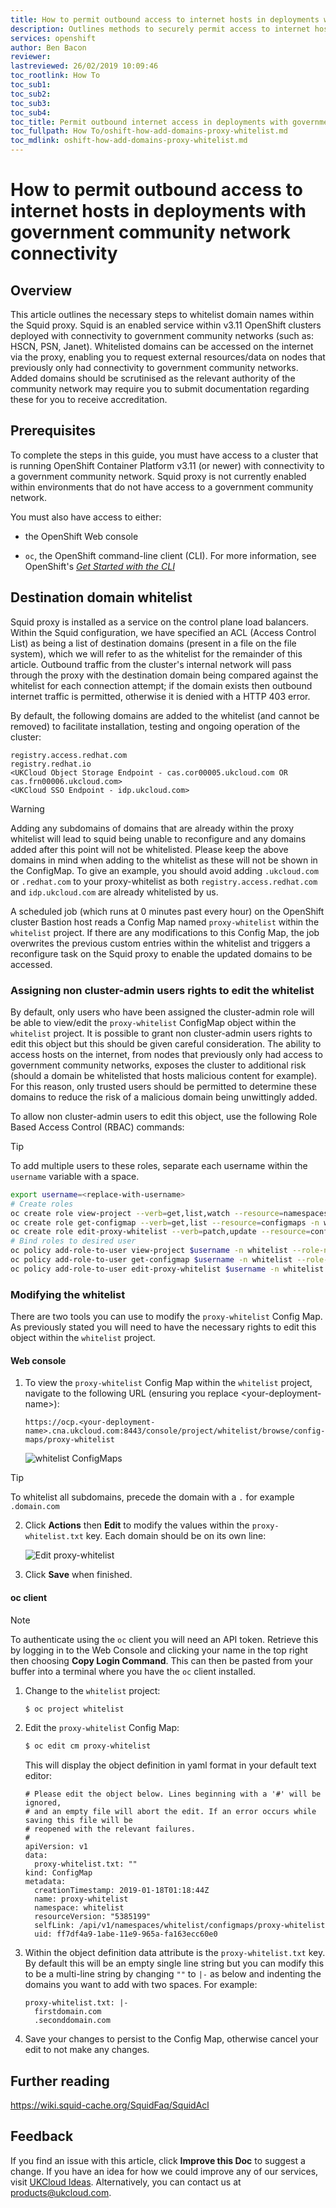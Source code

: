 ```yaml
---
title: How to permit outbound access to internet hosts in deployments with government community network connectivity | UKCloud Ltd
description: Outlines methods to securely permit access to internet hosts in v3.11 OpenShift clusters deployed with government community network connectivity.
services: openshift
author: Ben Bacon
reviewer:
lastreviewed: 26/02/2019 10:09:46
toc_rootlink: How To
toc_sub1: 
toc_sub2:
toc_sub3:
toc_sub4:
toc_title: Permit outbound internet access in deployments with government community network connectivity
toc_fullpath: How To/oshift-how-add-domains-proxy-whitelist.md
toc_mdlink: oshift-how-add-domains-proxy-whitelist.md
---
```


# How to permit outbound access to internet hosts in deployments with government community network connectivity

## Overview

This article outlines the necessary steps to whitelist domain names within the Squid proxy. Squid is an enabled service within v3.11 OpenShift clusters deployed with connectivity to government community networks (such as: HSCN, PSN, Janet). Whitelisted domains can be accessed on the internet via the proxy, enabling you to request external resources/data on nodes that previously only had connectivity to government community networks. Added domains should be scrutinised as the relevant authority of the community network may require you to submit documentation regarding these for you to receive accreditation.

## Prerequisites

To complete the steps in this guide, you must have access to a cluster that is running OpenShift Container Platform v3.11 (or newer) with connectivity to a government community network. Squid proxy is not currently enabled within environments that do not have access to a government community network.

You must also have access to either:

- the OpenShift Web console

- `oc`, the OpenShift command-line client (CLI). For more information, see OpenShift's [*Get Started with the CLI*](https://docs.openshift.com/container-platform/3.11/cli_reference/get_started_cli.html)

## Destination domain whitelist

Squid proxy is installed as a service on the control plane load balancers. Within the Squid configuration, we have specified an ACL (Access Control List) as being a list of destination domains (present in a file on the file system), which we will refer to as the whitelist for the remainder of this article. Outbound traffic from the cluster's internal network will pass through the proxy with the destination domain being compared against the whitelist for each connection attempt; if the domain exists then outbound internet traffic is permitted, otherwise it is denied with a HTTP 403 error.

By default, the following domains are added to the whitelist (and cannot be removed) to facilitate installation, testing and ongoing operation of the cluster:

```
registry.access.redhat.com
registry.redhat.io
<UKCloud Object Storage Endpoint - cas.cor00005.ukcloud.com OR cas.frn00006.ukcloud.com>
<UKCloud SSO Endpoint - idp.ukcloud.com>
```

> [!WARNING]
> Adding any subdomains of domains that are already within the proxy whitelist will lead to squid being unable to reconfigure and any domains added after this point will not be whitelisted. Please keep the above domains in mind when adding to the whitelist as these will not be shown in the ConfigMap. To give an example, you should avoid adding `.ukcloud.com` or `.redhat.com` to your proxy-whitelist as both `registry.access.redhat.com` and `idp.ukcloud.com` are already whitelisted by us.

A scheduled job (which runs at 0 minutes past every hour) on the OpenShift cluster Bastion host reads a Config Map named `proxy-whitelist` within the `whitelist` project. If there are any modifications to this Config Map, the job overwrites the previous custom entries within the whitelist and triggers a reconfigure task on the Squid proxy to enable the updated domains to be accessed.

### Assigning non cluster-admin users rights to edit the whitelist 

By default, only users who have been assigned the cluster-admin role will be able to view/edit the `proxy-whitelist` ConfigMap object within the `whitelist` project. It is possible to grant non cluster-admin users rights to edit this object but this should be given careful consideration. The ability to access hosts on the internet, from nodes that previously only had access to government community networks, exposes the cluster to additional risk (should a domain be whitelisted that hosts malicious content for example). For this reason, only trusted users should be permitted to determine these domains to reduce the risk of a malicious domain being unwittingly added.

To allow non cluster-admin users to edit this object, use the following Role Based Access Control (RBAC) commands:

>[!TIP]
>To add multiple users to these roles, separate each username within the `username` variable with a space.

```bash
export username=<replace-with-username>
# Create roles
oc create role view-project --verb=get,list,watch --resource=namespaces --verb get --resource=projects -n whitelist
oc create role get-configmap --verb=get,list --resource=configmaps -n whitelist
oc create role edit-proxy-whitelist --verb=patch,update --resource=configmaps --resource-name=proxy-whitelist -n whitelist
# Bind roles to desired user
oc policy add-role-to-user view-project $username -n whitelist --role-namespace='whitelist'
oc policy add-role-to-user get-configmap $username -n whitelist --role-namespace='whitelist'
oc policy add-role-to-user edit-proxy-whitelist $username -n whitelist --role-namespace='whitelist'
```

### Modifying the whitelist

There are two tools you can use to modify the `proxy-whitelist` Config Map. As previously stated you will need to have the necessary rights to edit this object within the `whitelist` project. 

#### Web console

1. To view the `proxy-whitelist` Config Map within the `whitelist` project, navigate to the following URL (ensuring you replace \<your-deployment-name>):

   `https://ocp.<your-deployment-name>.cna.ukcloud.com:8443/console/project/whitelist/browse/config-maps/proxy-whitelist`

   ![whitelist ConfigMaps](images/oshift-proxy-configmap.png)

>[!TIP]
>To whitelist all subdomains, precede the domain with a `.` for example `.domain.com`

2. Click **Actions** then **Edit** to modify the values within the `proxy-whitelist.txt` key. Each domain should be on its own line:

   ![Edit proxy-whitelist](images/oshift-proxy-editproxywhitelist.png)

3. Click **Save** when finished.

#### oc client

>[!NOTE]
>To authenticate using the `oc` client you will need an API token. Retrieve this by logging in to the Web Console and clicking your name in the top right then choosing **Copy Login Command**. This can then be pasted from your buffer into a terminal where you have the `oc` client installed.

1. Change to the `whitelist` project: 
   
   ```bash
   $ oc project whitelist
   ```
2. Edit the `proxy-whitelist` Config Map:

   ```bash
   $ oc edit cm proxy-whitelist
   ```

   This will display the object definition in yaml format in your default text editor:

   ```
   # Please edit the object below. Lines beginning with a '#' will be ignored,
   # and an empty file will abort the edit. If an error occurs while saving this file will be
   # reopened with the relevant failures.
   #
   apiVersion: v1
   data:
     proxy-whitelist.txt: ""
   kind: ConfigMap
   metadata:
     creationTimestamp: 2019-01-18T01:18:44Z
     name: proxy-whitelist
     namespace: whitelist
     resourceVersion: "5385199"
     selfLink: /api/v1/namespaces/whitelist/configmaps/proxy-whitelist
     uid: ff7df4a9-1abe-11e9-965a-fa163ecc60e0
   ```

3. Within the object definition data attribute is the `proxy-whitelist.txt` key. By default this will be an empty single line string but you can modify this to be a multi-line string by changing `""` to `|-` as below and indenting the domains you want to add with two spaces. For example:

   ```
   proxy-whitelist.txt: |-
     firstdomain.com
     .seconddomain.com
   ```

4. Save your changes to persist to the Config Map, otherwise cancel your edit to not make any changes.

## Further reading

https://wiki.squid-cache.org/SquidFaq/SquidAcl

## Feedback

If you find an issue with this article, click **Improve this Doc** to suggest a change. If you have an idea for how we could improve any of our services, visit [UKCloud Ideas](https://ideas.ukcloud.com). Alternatively, you can contact us at <products@ukcloud.com>.
